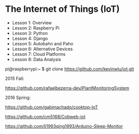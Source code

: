 # The Internet of Things (IoT)

* Lesson 1: Overview
* Lesson 2: Raspberry Pi
* Lesson 3: Python
* Lesson 4: Django
* Lesson 5: Autobahn and Paho
* Lesson 6: Alternative Devices
* Lesson 7: Cloud Platforms
* Lesson 8: Data Analysis

pi@raspberrypi:~ $ git clone https://github.com/kevinwlu/iot.git

2015 Fall:

https://github.com/rafaelbezerra-dev/PlantMonitoringSystem

2016 Spring:

https://github.com/gabimachado/cooktop-IoT

https://github.com/cm5168/Cobweb-iot

https://github.com/li1993qing1993/Arduino-Sleep-Monitor
